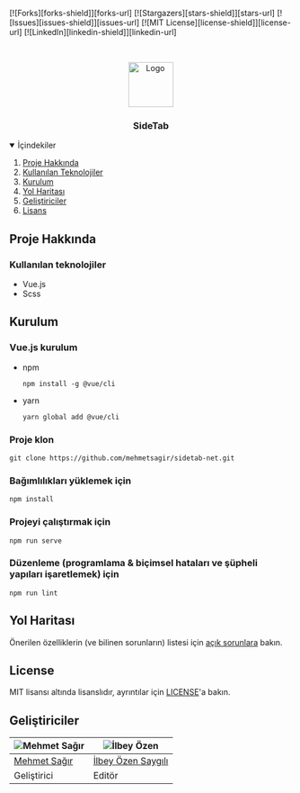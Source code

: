 [![Forks][forks-shield]][forks-url]
[![Stargazers][stars-shield]][stars-url]
[![Issues][issues-shield]][issues-url]
[![MIT License][license-shield]][license-url]
[![LinkedIn][linkedin-shield]][linkedin-url]

<br />
<p align="center">
  <a href="http://sidetab.net/code.ico">
    <img src="http://sidetab.net/code.ico" alt="Logo" width="80" height="80">
  </a>

<h3 align="center">SideTab</h3>

<details open="open">
  <summary>İçindekiler</summary>
  <ol>
    <li>
      <a href="#proje-hakkında">Proje Hakkında</a>
    </li>
    <li>
      <a href="#kullanilan-teknolojiler">Kullanılan Teknolojiler</a>
    </li>
    <li>
      <a href="#kurulum">Kurulum</a>
    </li>
    <li><a href="#yol-haritasi">Yol Haritası</a></li>
    <li><a href="#gelistiriciler">Geliştiriciler</a></li>
    <li><a href="#lisans">Lisans</a></li>
  </ol>
</details>

## Proje Hakkında



### Kullanılan teknolojiler
* Vue.js
* Scss


## Kurulum
### Vue.js kurulum
* npm
  ```
  npm install -g @vue/cli
  ```
* yarn
  ```
  yarn global add @vue/cli
  ```
    
### Proje klon
   ```
   git clone https://github.com/mehmetsagir/sidetab-net.git
   ```

### Bağımlılıkları yüklemek için
   ```
   npm install
   ```
### Projeyi çalıştırmak için
   ```
   npm run serve
   ```
### Düzenleme (programlama & biçimsel hataları ve şüpheli yapıları işaretlemek) için 
   ```
   npm run lint
   ```

## Yol Haritası

Önerilen özelliklerin (ve bilinen sorunların) listesi için [açık sorunlara](https://github.com/othneildrew/Best-README-Template/issues) bakın.

## License
MIT lisansı altında lisanslıdır, ayrıntılar için [LICENSE](LICENSE)'a bakın.

## Geliştiriciler


| ![Mehmet Sağır](https://avatars3.githubusercontent.com/u/62952843?s=460&u=2297460ffcba89d00fa2df940164a51e3be2f412&v=4) | ![İlbey Özen](https://avatars2.githubusercontent.com/u/73201143?s=460&u=1596fc695380837f079fad485b16b46eb7ab90bd&v=4) | 
| --- | --- |
| [Mehmet Sağır](https://github.com/mehmetsagir) | [İlbey Özen Saygılı](https://github.com/ilbeyozen) | 
| Geliştirici | Editör 
